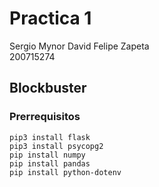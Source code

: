 # Practica 1  

Sergio Mynor David Felipe Zapeta  
200715274

## Blockbuster  

### Prerrequisitos
```console
pip3 install flask  
pip3 install psycopg2
pip install numpy
pip install pandas
pip install python-dotenv

```